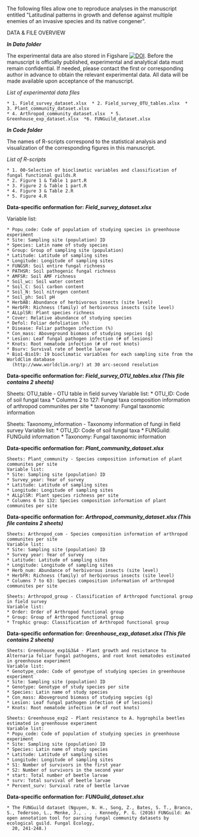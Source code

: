 The following files allow one to reproduce analyses in the manuscript entitled "Latitudinal patterns in growth and defense against multiple enemies of an invasive species and its native congener".

DATA & FILE OVERVIEW

***In Data folder***

The experimental data are also stored in Figshare [![DOI](https://zenodo.org/badge/DOI/10.6084/m9.figshare.30286726.svg)](https://doi.org/10.6084/m9.figshare.30286726.v1).
Before the manuscript is officially published, experimental and analytical data must remain confidential. 
If needed, please contact the first or corresponding author in advance to obtain the relevant experimental data. 
All data will be made available upon acceptance of the manuscript.

*List of experimental data files*

    * 1. Field_survey_dataset.xlsx  * 2. Field_survey_OTU_tables.xlsx  * 3. Plant_community_dataset.xlsx
    * 4. Arthropod_community_dataset.xlsx  * 5. Greenhouse_exp_dataset.xlsx  *6. FUNGuild_dataset.xlsx  
***In Code folder***

The names of R-scripts correspond to the statistical analysis and visualization of the corresponding figures in this manuscript.

*List of R-scripts*

    * 1. 00-Selection of bioclimatic variables and classification of fungal functional guilds.R  
    * 2. Figure 1 & Table 1 part.R  
    * 3. Figure 2 & Table 1 part.R  
    * 4. Figure 3 & Table 2.R  
    * 5. Figure 4.R   
    
**Data-specific onformation for:** ***Field_survey_dataset.xlsx***

Variable list:

    * Popu_code: Code of population of studying species in greenhouse experiment
    * Site: Sampling site (population) ID
    * Species: Latin name of study species
    * Group: Group of sampling site (population)
    * Latitude: Latitude of sampling sites
    * Longitude: Longitude of sampling sites
    * FUNGSR: Soil entire fungal richness
    * PATHSR: Soil pathogenic fungal richness
    * AMFSR: Soil AMF richness
    * Soil_wc: Soil water content
    * Soil_C: Soil carbon content
    * Soil_N: Soil nitrogen content
    * Soil_ph: Soil pH
    * HerbAB: Abundance of herbivorous insects (site level)
    * HerbFR: Richness (family) of herbivorous insects (site level)
    * ALLplSR: Plant species richness
    * Cover: Relative abundance of studying species
    * Defol: Foliar defoliation (%)
    * Disease: Foliar pathogen infection (%)
    * Con_mass: Aboveground biomass of studying sepcies (g)
    * Lesion: Leaf fungal pathogen infection (# of lesions)
    * Knots: Root nematode infection (# of root knots)
    * Bsurv: Survival rate of beetle larvae
    * Bio1-Bio19: 19 bioclimatic variables for each sampling site from the WorldClim database    
      (http://www.worldclim.org/) at 30 arc-second resolution

**Data-specific onformation for:** ***Field_survey_OTU_tables.xlsx (This file contains 2 sheets)***

 Sheets: OTU_table - OTU table in field survey
    Variable list:
    * OTU_ID: Code of soil fungal taxa
    * Columns 2 to 127: Fungal taxa composition information of arthropod communites per site 
    * taxonomy: Fungal taxonomic information

 Sheets: Taxonomy_information - Taxonomy information of fungi in field survey
    Variable list:
    * OTU_ID: Code of soil fungal taxa
    * FUNGuild: FUNGuild information
    * Taxonomy: Fungal taxonomic information

**Data-specific onformation for:** ***Plant_community_dataset.xlsx***

    Sheets: Plant_community - Species composition information of plant communites per site
    Variable list:
    * Site: Sampling site (population) ID
    * Survey_year: Year of survey
    * Latitude: Latitude of sampling sites
    * Longitude: Longitude of sampling sites
    * ALLplSR: Plant species richness per site
    * Columns 6 to 132: Species composition information of plant communites per site 

**Data-specific onformation for:** ***Arthropod_community_dataset.xlsx (This file contains 2 sheets)***

    Sheets: Arthropod_com - Species composition information of arthropod communites per site 
    Variable list:
    * Site: Sampling site (population) ID
    * Survey year: Year of survey
    * Latitude: Latitude of sampling sites
    * Longitude: Longitude of sampling sites
    * Herb_num: Abundance of herbivorous insects (site level)
    * HerbFR: Richness (family) of herbivorous insects (site level)
    * Columns 7 to 63: Species composition information of arthropod communites per site 

    Sheets: Arthropod_group - Classification of Arthropod functional group in field survey
    Variable list:
    * Order: Order of Arthropod functional group 
    * Group: Group of Arthropod functional group 
    * Trophic group: Classification of Arthropod functional group 

**Data-specific onformation for:** ***Greenhouse_exp_dataset.xlsx (This file contains 2 sheets)***

    Sheets: Greenhouse_exp1&3&4 - Plant growth and resistance to Alternaria foliar fungal pathogens, and root knot nematodes estimated in greenhouse experiment
    Variable list:
    * Genotype_code: Code of genotype of studying species in greenhouse experiment
    * Site: Sampling site (population) ID
    * Genotype: Genotype of study species per site
    * Species: Latin name of study species
    * Con_mass: Aboveground biomass of studying sepcies (g)
    * Lesion: Leaf fungal pathogen infection (# of lesions)
    * Knots: Root nematode infection (# of root knots)

    Sheets: Greenhouse_exp2 - Plant resistance to A. hygrophila beetles estimated in greenhouse experiment
    Variable list:
    * Popu_code: Code of population of studying species in greenhouse experiment
    * Site: Sampling site (population) ID
    * Species: Latin name of study species
    * Latitude: Latitude of sampling sites
    * Longitude: Longitude of sampling sites
    * S1: Number of survivors in the first year
    * S2: Number of survivors in the second year
    * start: Total number of beetle larvae
    * surv: Total survival of beetle larvae
    * Percent_surv: Survival rate of beetle larvae

**Data-specific onformation for:** ***FUNGuild_dataset.xlsx***

    * The FUNGuild dataset (Nguyen, N. H., Song, Z., Bates, S. T., Branco, S., Tedersoo, L., Menke, J., . . . Kennedy, P. G. (2016) FUNGuild: An open annotation tool for parsing fungal community datasets by ecological guild. Fungal Ecology,   
      20, 241-248.)
